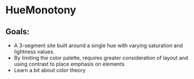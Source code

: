 # HueMonotony
## Goals:
* A 3-segment site built around a single hue with varying saturation and lightness values.
* By limiting the color palette, requires greater consideration of layout and using contrast to place emphasis on elements
* Learn a bit about color theory
